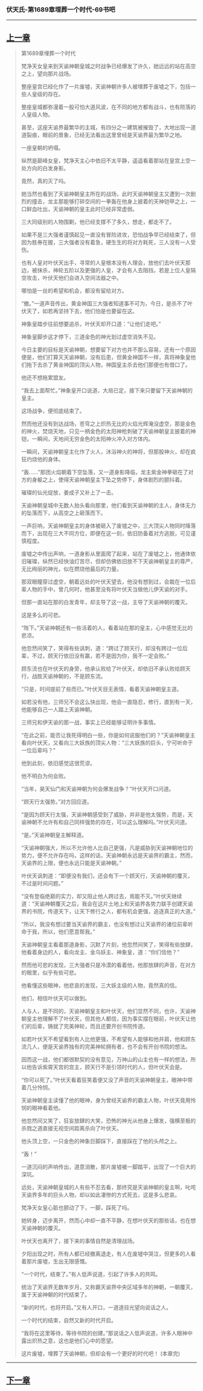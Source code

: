 ### 伏天氏-第1689章埋葬一个时代-69书吧

--------
[上一章](./687e7bd4db509f8f439ccc7d14ef974e.md)
--------


>
>
>
>第1689章埋葬一个时代
>
>梵净天女皇来到天谕神朝皇城之时战争已经爆发了许久，她远远的站在高空之上，望向那片战场。
>
>整座皇宫已经化作了一片废墟，天谕神朝许多人被埋葬于废墟之下，包括一些人皇级的存在。
>
>整座皇城都弥漫着一股可怕大道风波，在不同的地方都有战斗，也有陨落的人皇级人物。
>
>甚至，这座天谕界最繁华的主城，有四分之一建筑被摧毁了，大地出现一道道裂痕，眼前的景象，已经无法看出这里曾经是天谕界最为繁华之地。
>
>一座皇朝的坍塌。
>
>纵然是巅峰女皇，梵净天主心中依旧不太平静，遥遥看着那站在皇宫上空一处方向的白发身影。
>
>竟然，真的灭了吗。
>
>她当然也看到了天谕神朝皇主所在的战场，此时天谕神朝皇主又遭到一次剧烈的撞击，龙主那能够打碎空间的一拳轰在他身上披着的天神铠甲之上，一口鲜血吐出，天谕神朝的皇主此时已经非常虚弱。
>
>三大同级别的人物围剿，他已经支撑不了多久，想走，都走不了。
>
>如果不是三大强者谨慎起见一直没有冒险进攻，恐怕战争早已经结束了，但因为胜券在握，三大强者没有着急，硬生生的将对方耗死，三人没有一人受伤。
>
>也有人皇对叶伏天出手，寻常的人皇根本没有人理会，放他们去叶伏天那边，被抹杀，神轮五阶以及更强的人皇，才会有人去阻挡，若是上位人皇隔空攻击，叶伏天他们会进入空间法器之中。
>
>哪怕是一丝的希望和机会，都没有留给对方。
>
>“撤。”一道声音传出，黄金神国三大强者知道事不可为，今日，是杀不了叶伏天了，如若再坚持下去，他们怕是也要留在这。
>
>神象皇踏步往前想要追杀，叶伏天却开口道：“让他们走吧。”
>
>神象皇脚步这才停下，三道金色的神光划过虚空消失不见。
>
>今日主要的目标是天谕神朝，想要留下对方也并不那么容易，还有一个原因便是，他们打算灭天谕神朝，没有后患，但黄金神国不一样，真将神象皇他们拖下去杀了黄金神国的顶尖人物，神国皇主杀去他们那便也有借口了。
>
>他还不想拖累盟友。
>
>“我去上面帮忙。”神象皇开口说道，大局已定，接下来只要留下天谕神朝的皇主。
>
>这场战争，便彻底结束了。
>
>然而他还没有到达战场，苍穹之上炽热无比的火焰光辉淹没虚空，那是金色的神火，焚烧天地，只见一柄金色的太阳神枪刺破了天谕神朝皇主披着的神铠，一瞬间，天地间无穷金色的太阳神火冲入对方体内。
>
>一瞬间，天谕神朝皇主化作了火人，沐浴神火的神将，但那股神火，却在疯狂灼烧他的身体。
>
>“轰……”那团火焰朝着下空坠落，又一道身影降临，龙主紫金神拳砸在了对方的身躯之上，使得天谕神朝皇主下坠之势停下，身体剧烈的颤抖着。
>
>璀璨的仙光绽放，姜成子又补上了一击。
>
>天谕神朝皇城中无数人抬头看向那里，他们看到天谕神朝的主人，身体无力的坠落而下，从高空之上砸落而下。
>
>一声巨响，天谕神朝皇主的身体被砸入了废墟之中，三大顶尖人物同时降落而下，出现在三大不同方位，即便在这一刻，依旧防备着对方逃脱，可见谨慎程度。
>
>废墟之中传出声响，一道身影从里面爬了起来，站在了废墟之上，他通体依旧璀璨，纵然已经快油灯苦尽，但却仿佛依旧放不下天谕神朝皇主的尊严，无比绚丽的神光，似在燃烧他最后的力量。
>
>那双眼瞳穿过虚空，朝着远处的叶伏天望去，他没有想到过，会栽在一位后辈人物的手中，曾几何时，他甚至没有将叶伏天当做他儿伊天谕的对手。
>
>但那一直站在那的白发青年，却主导了这一战，主导了天谕神朝的覆灭。
>
>这是多么的可悲。
>
>“陛下。”天谕神朝还有一些活着的人，看着站在那的皇主，心中感觉无比的悲凉。
>
>他忽然间笑了，笑得有些讽刺，道：“跨过了顾天行，却没有跨过一位后辈，不过，顾天行依旧没有赢，若不是因为你，我不一定会败。”
>
>顾东流也在叶伏天的身旁，他承认败给了叶伏天，却依旧不承认败给顾天行，战胜天谕神朝的，不是顾东流。
>
>“只是，时间提前了些而已。”叶伏天目无表情，看着天谕神朝皇主道。
>
>如若没有他，三师兄不会这么快出现，他会一直隐忍，修行，直到有一天，他能够自己一人踏上天谕神朝。
>
>三师兄和伊天谕的那一战，事实上已经能够证明许多事情。
>
>“在此之前，能否让我死得明白一些，你是如何说服他们的？”天谕神朝皇主看向叶伏天，又看向三大妖族的顶尖人物：“三大妖族的巨头，宁可听命于一位后辈吗？”
>
>他到此刻，依旧感觉这很荒谬。
>
>他不明白为何会败。
>
>“当年，昊天仙门和天谕神朝为何会爆发战争？”叶伏天开口问道。
>
>“顾天行太强势。”对方回应道。
>
>“是因为顾天行太强，天谕神朝感受到了威胁，并非是他太强势，而是，天谕神朝不允许有和自己同样强势的存在，可以这么理解吗。”叶伏天问道。
>
>“是。”天谕神朝皇主解释道。
>
>“天谕神朝强大，所以不允许他人比自己更强，凡是威胁到天谕神朝地位的势力，便不允许存在吗，这样的话，天谕神朝永远是天谕界的霸主，然而，天谕界的上限，便也永远只能是天谕神朝。”
>
>叶伏天讽刺道：“即便没有我们，还会有下一个顾天行，天谕神朝的覆灭，不过是时间问题。”
>
>“没有登临绝巅的实力，却又阻止他人跨过去，焉能不灭。”叶伏天继续道：“天谕神朝覆灭之后，我会在这片土地上和天谕界各势力联手创建天谕界的书院，传道天下，让天下修行之人，都有机会更强，追逐真正的大道。”
>
>“所以，我没有想过要当天谕界的霸主，也没有想过让天谕界的诸位前辈听命于我，所以，他们愿意帮我。”
>
>天谕神朝皇主看着那道身影，沉默了片刻，他忽然间笑了，笑得有些放肆，他看着身边的人，看向龙主、金乌妖主、神象皇，道：“你们信他？”
>
>然而他可悲的发现，三大强者只是冷漠的看着他，他那放肆的声音，在对方的眼里，似乎有些可悲。
>
>他看懂这些眼神，他悲哀的发现，三大妖主级的人物，竟然真的信。
>
>他们，相信叶伏天可以做到。
>
>人与人，是不同的，天谕神朝皇主和叶伏天，他们显然不同，也许，天谕神朝皇主他理解不了叶伏天，但其他人都信，因为事实摆在眼前，叶伏天让他们的后辈，铸就了完美神轮，而且还要开创书院传道。
>
>如若叶伏天不希望看到有人比他更强，不希望有人能够和他并肩，他和顾东流几人，便是天谕界独有的完美神轮拥有者，也不会有开创书院的想法。
>
>因而这一战，他们都很默契的没有意见，万神山的山主也有一样的想法，所以他告诉紫霄天宫的宫主，顾天行不是引领时代的人，但叶伏天会是。
>
>“你可以死了。”叶伏天看着狂笑着便又没了声音的天谕神朝皇主，眼神中带着几分怜悯。
>
>天谕神朝皇主读懂了他的眼神，身为曾经天谕界的霸主人物，叶伏天竟用怜悯的眼神看着他。
>
>他忽然间又笑了，狂妄放肆的大笑，恐怖的神光从他身上爆发，强横至极的杀戮之道直接无视空间距离杀向了叶伏天。
>
>他头顶上空，一只金色的神象巨脚踩下，直接踩在了他的头颅之上。
>
>“轰！”
>
>一道沉闷的声响传出，道意消散，那片废墟被一脚踏平，出现了一个巨大的深坑。
>
>远处，天谕神朝皇城的人有些不忍去看，那终究是天谕神朝的皇主啊，叱咤天谕界多年的巨头人物，却以如此凄惨的方式死去，这是多么悲哀。
>
>梵净天女皇心脏也颤动了下，一脚，踩死了吗。
>
>她转身，迈步离开，然而心中却一直不平静，在想叶伏天的那些话，也在想天谕神朝的覆灭。
>
>叶伏天也离开了，接下来的事情自然是清理战场。
>
>夕阳出现之时，所有人都已经撤离退走，有人在废墟中哭泣，但更多的人看着那片废墟，生出无限感慨。
>
>“一个时代，结束了。”有人低声说道，引起了许多人的共鸣。
>
>统治了天谕界无数年岁月，又称霸天谕界中央区域多年的神朝，一朝覆灭，属于天谕神朝的时代结束了。
>
>“新的时代，也将开启。”又有人开口，一道道目光望向说话之人。
>
>一个时代的结束，自然又新的时代开启。
>
>“我将在这里等待，等待书院的创建。”那说话之人低声说道，许多人眼神中露出炽热之意，这也是他们心中的愿望。
>
>这片废墟，埋葬了天谕神朝，但却会有一个更好的时代吧！
>(本章完)
>
>

--------
[下一章](./5ed475c89244e751fc935e84161ef67f.md)
--------
